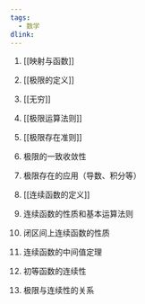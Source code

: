 ```yaml
---
tags: 
  - 数学
dlink: 
---
```

1. [[映射与函数]]
2. [[极限的定义]]
3. [[无穷]]
4. [[极限运算法则]]
5. [[极限存在准则]]
6. 极限的一致收敛性
7. 极限存在的应用（导数、积分等）

8. [[连续函数的定义]]
9. 连续函数的性质和基本运算法则
10. 闭区间上连续函数的性质
11. 连续函数的中间值定理
12. 初等函数的连续性
13. 极限与连续性的关系

